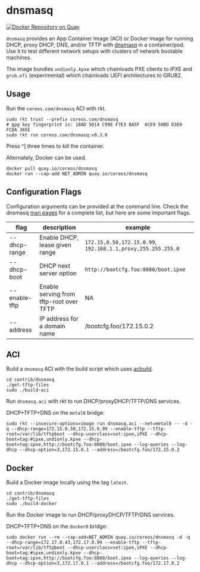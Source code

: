 
# dnsmasq

[![Docker Repository on Quay](https://quay.io/repository/coreos/dnsmasq/status "Docker Repository on Quay")](https://quay.io/repository/coreos/dnsmasq)

`dnsmasq` provides an App Container Image (ACI) or Docker image for running DHCP, proxy DHCP, DNS, and/or TFTP with [dnsmasq](http://www.thekelleys.org.uk/dnsmasq/doc.html) in a container/pod. Use it to test different network setups with clusters of network bootable machines.

The image bundles `undionly.kpxe` which chainloads PXE clients to iPXE and `grub.efi` (experimental) which chainloads UEFI architectures to GRUB2.

## Usage

Run the `coreos.com/dnsmasq` ACI with rkt.

    sudo rkt trust --prefix coreos.com/dnsmasq
    # gpg key fingerprint is: 18AD 5014 C99E F7E3 BA5F  6CE9 50BD D3E0 FC8A 365E
    sudo rkt run coreos.com/dnsmasq:v0.3.0

Press ^] three times to kill the container.

Alternately, Docker can be used.

    docker pull quay.io/coreos/dnsmasq
    docker run --cap-add NET_ADMIN quay.io/coreos/dnsmasq

## Configuration Flags

Configuration arguments can be provided at the command line. Check the dnsmasq [man pages](http://www.thekelleys.org.uk/dnsmasq/docs/dnsmasq-man.html) for a complete list, but here are some important flags.

| flag     | description | example |
|----------|-------------|---------|
| --dhcp-range | Enable DHCP, lease given range | `172.15,0.50,172.15.0.99`, `192.168.1.1,proxy,255.255.255.0` |
| --dhcp-boot | DHCP next server option | `http://bootcfg.foo:8080/boot.ipxe` |
| --enable-tftp | Enable serving from tftp-root over TFTP | NA |
| --address | IP address for a domain name | /bootcfg.foo/172.15.0.2 |

## ACI

Build a `dnsmasq` ACI with the build script which uses [acbuild](https://github.com/appc/acbuild).

    cd contrib/dnsmasq
    ./get-tftp-files
    sudo ./build-aci

Run `dnsmasq.aci` with rkt to run DHCP/proxyDHCP/TFTP/DNS services.

DHCP+TFTP+DNS on the `metal0` bridge:

    sudo rkt --insecure-options=image run dnsmasq.aci --net=metal0 -- -d -q --dhcp-range=172.15.0.50,172.15.0.99 --enable-tftp --tftp-root=/var/lib/tftpboot --dhcp-userclass=set:ipxe,iPXE --dhcp-boot=tag:#ipxe,undionly.kpxe --dhcp-boot=tag:ipxe,http://bootcfg.foo:8080/boot.ipxe --log-queries --log-dhcp --dhcp-option=3,172.15.0.1 --address=/bootcfg.foo/172.15.0.2

## Docker

Build a Docker image locally using the tag `latest`.

    cd contrib/dnsmasq
    ./get-tftp-files
    sudo ./build-docker

Run the Docker image to run DHCP/proxyDHCP/TFTP/DNS services.

DHCP+TFTP+DNS on the `docker0` bridge:

    sudo docker run --rm --cap-add=NET_ADMIN quay.io/coreos/dnsmasq -d -q --dhcp-range=172.17.0.43,172.17.0.99 --enable-tftp --tftp-root=/var/lib/tftpboot --dhcp-userclass=set:ipxe,iPXE --dhcp-boot=tag:#ipxe,undionly.kpxe --dhcp-boot=tag:ipxe,http://bootcfg.foo:8080/boot.ipxe --log-queries --log-dhcp --dhcp-option=3,172.17.0.1 --address=/bootcfg.foo/172.17.0.2
